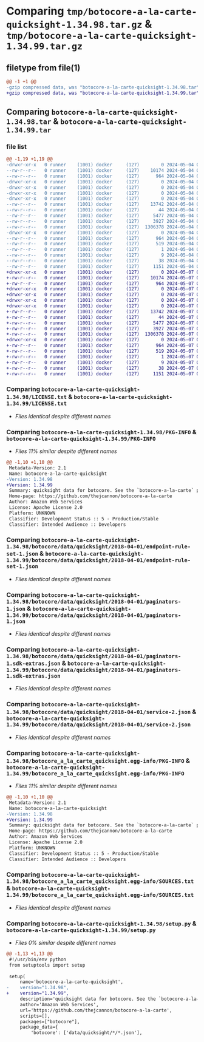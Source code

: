 # Comparing `tmp/botocore-a-la-carte-quicksight-1.34.98.tar.gz` & `tmp/botocore-a-la-carte-quicksight-1.34.99.tar.gz`

## filetype from file(1)

```diff
@@ -1 +1 @@
-gzip compressed data, was "botocore-a-la-carte-quicksight-1.34.98.tar", last modified: Sat May  4 01:01:39 2024, max compression
+gzip compressed data, was "botocore-a-la-carte-quicksight-1.34.99.tar", last modified: Tue May  7 01:02:41 2024, max compression
```

## Comparing `botocore-a-la-carte-quicksight-1.34.98.tar` & `botocore-a-la-carte-quicksight-1.34.99.tar`

### file list

```diff
@@ -1,19 +1,19 @@
-drwxr-xr-x   0 runner    (1001) docker     (127)        0 2024-05-04 01:01:39.254249 botocore-a-la-carte-quicksight-1.34.98/
--rw-r--r--   0 runner    (1001) docker     (127)    10174 2024-05-04 01:01:39.000000 botocore-a-la-carte-quicksight-1.34.98/LICENSE.txt
--rw-r--r--   0 runner    (1001) docker     (127)      964 2024-05-04 01:01:39.254249 botocore-a-la-carte-quicksight-1.34.98/PKG-INFO
-drwxr-xr-x   0 runner    (1001) docker     (127)        0 2024-05-04 01:01:39.250249 botocore-a-la-carte-quicksight-1.34.98/botocore/
-drwxr-xr-x   0 runner    (1001) docker     (127)        0 2024-05-04 01:01:39.250249 botocore-a-la-carte-quicksight-1.34.98/botocore/data/
-drwxr-xr-x   0 runner    (1001) docker     (127)        0 2024-05-04 01:01:39.250249 botocore-a-la-carte-quicksight-1.34.98/botocore/data/quicksight/
-drwxr-xr-x   0 runner    (1001) docker     (127)        0 2024-05-04 01:01:39.250249 botocore-a-la-carte-quicksight-1.34.98/botocore/data/quicksight/2018-04-01/
--rw-r--r--   0 runner    (1001) docker     (127)    13742 2024-05-04 01:01:11.000000 botocore-a-la-carte-quicksight-1.34.98/botocore/data/quicksight/2018-04-01/endpoint-rule-set-1.json
--rw-r--r--   0 runner    (1001) docker     (127)       44 2024-05-04 01:01:11.000000 botocore-a-la-carte-quicksight-1.34.98/botocore/data/quicksight/2018-04-01/examples-1.json
--rw-r--r--   0 runner    (1001) docker     (127)     5477 2024-05-04 01:01:11.000000 botocore-a-la-carte-quicksight-1.34.98/botocore/data/quicksight/2018-04-01/paginators-1.json
--rw-r--r--   0 runner    (1001) docker     (127)     3927 2024-05-04 01:01:11.000000 botocore-a-la-carte-quicksight-1.34.98/botocore/data/quicksight/2018-04-01/paginators-1.sdk-extras.json
--rw-r--r--   0 runner    (1001) docker     (127)  1306378 2024-05-04 01:01:11.000000 botocore-a-la-carte-quicksight-1.34.98/botocore/data/quicksight/2018-04-01/service-2.json
-drwxr-xr-x   0 runner    (1001) docker     (127)        0 2024-05-04 01:01:39.254249 botocore-a-la-carte-quicksight-1.34.98/botocore_a_la_carte_quicksight.egg-info/
--rw-r--r--   0 runner    (1001) docker     (127)      964 2024-05-04 01:01:39.000000 botocore-a-la-carte-quicksight-1.34.98/botocore_a_la_carte_quicksight.egg-info/PKG-INFO
--rw-r--r--   0 runner    (1001) docker     (127)      519 2024-05-04 01:01:39.000000 botocore-a-la-carte-quicksight-1.34.98/botocore_a_la_carte_quicksight.egg-info/SOURCES.txt
--rw-r--r--   0 runner    (1001) docker     (127)        1 2024-05-04 01:01:39.000000 botocore-a-la-carte-quicksight-1.34.98/botocore_a_la_carte_quicksight.egg-info/dependency_links.txt
--rw-r--r--   0 runner    (1001) docker     (127)        9 2024-05-04 01:01:39.000000 botocore-a-la-carte-quicksight-1.34.98/botocore_a_la_carte_quicksight.egg-info/top_level.txt
--rw-r--r--   0 runner    (1001) docker     (127)       38 2024-05-04 01:01:39.254249 botocore-a-la-carte-quicksight-1.34.98/setup.cfg
--rw-r--r--   0 runner    (1001) docker     (127)     1151 2024-05-04 01:01:39.000000 botocore-a-la-carte-quicksight-1.34.98/setup.py
+drwxr-xr-x   0 runner    (1001) docker     (127)        0 2024-05-07 01:02:41.328096 botocore-a-la-carte-quicksight-1.34.99/
+-rw-r--r--   0 runner    (1001) docker     (127)    10174 2024-05-07 01:02:41.000000 botocore-a-la-carte-quicksight-1.34.99/LICENSE.txt
+-rw-r--r--   0 runner    (1001) docker     (127)      964 2024-05-07 01:02:41.328096 botocore-a-la-carte-quicksight-1.34.99/PKG-INFO
+drwxr-xr-x   0 runner    (1001) docker     (127)        0 2024-05-07 01:02:41.324096 botocore-a-la-carte-quicksight-1.34.99/botocore/
+drwxr-xr-x   0 runner    (1001) docker     (127)        0 2024-05-07 01:02:41.324096 botocore-a-la-carte-quicksight-1.34.99/botocore/data/
+drwxr-xr-x   0 runner    (1001) docker     (127)        0 2024-05-07 01:02:41.324096 botocore-a-la-carte-quicksight-1.34.99/botocore/data/quicksight/
+drwxr-xr-x   0 runner    (1001) docker     (127)        0 2024-05-07 01:02:41.324096 botocore-a-la-carte-quicksight-1.34.99/botocore/data/quicksight/2018-04-01/
+-rw-r--r--   0 runner    (1001) docker     (127)    13742 2024-05-07 01:02:11.000000 botocore-a-la-carte-quicksight-1.34.99/botocore/data/quicksight/2018-04-01/endpoint-rule-set-1.json
+-rw-r--r--   0 runner    (1001) docker     (127)       44 2024-05-07 01:02:11.000000 botocore-a-la-carte-quicksight-1.34.99/botocore/data/quicksight/2018-04-01/examples-1.json
+-rw-r--r--   0 runner    (1001) docker     (127)     5477 2024-05-07 01:02:11.000000 botocore-a-la-carte-quicksight-1.34.99/botocore/data/quicksight/2018-04-01/paginators-1.json
+-rw-r--r--   0 runner    (1001) docker     (127)     3927 2024-05-07 01:02:11.000000 botocore-a-la-carte-quicksight-1.34.99/botocore/data/quicksight/2018-04-01/paginators-1.sdk-extras.json
+-rw-r--r--   0 runner    (1001) docker     (127)  1306378 2024-05-07 01:02:11.000000 botocore-a-la-carte-quicksight-1.34.99/botocore/data/quicksight/2018-04-01/service-2.json
+drwxr-xr-x   0 runner    (1001) docker     (127)        0 2024-05-07 01:02:41.328096 botocore-a-la-carte-quicksight-1.34.99/botocore_a_la_carte_quicksight.egg-info/
+-rw-r--r--   0 runner    (1001) docker     (127)      964 2024-05-07 01:02:41.000000 botocore-a-la-carte-quicksight-1.34.99/botocore_a_la_carte_quicksight.egg-info/PKG-INFO
+-rw-r--r--   0 runner    (1001) docker     (127)      519 2024-05-07 01:02:41.000000 botocore-a-la-carte-quicksight-1.34.99/botocore_a_la_carte_quicksight.egg-info/SOURCES.txt
+-rw-r--r--   0 runner    (1001) docker     (127)        1 2024-05-07 01:02:41.000000 botocore-a-la-carte-quicksight-1.34.99/botocore_a_la_carte_quicksight.egg-info/dependency_links.txt
+-rw-r--r--   0 runner    (1001) docker     (127)        9 2024-05-07 01:02:41.000000 botocore-a-la-carte-quicksight-1.34.99/botocore_a_la_carte_quicksight.egg-info/top_level.txt
+-rw-r--r--   0 runner    (1001) docker     (127)       38 2024-05-07 01:02:41.328096 botocore-a-la-carte-quicksight-1.34.99/setup.cfg
+-rw-r--r--   0 runner    (1001) docker     (127)     1151 2024-05-07 01:02:41.000000 botocore-a-la-carte-quicksight-1.34.99/setup.py
```

### Comparing `botocore-a-la-carte-quicksight-1.34.98/LICENSE.txt` & `botocore-a-la-carte-quicksight-1.34.99/LICENSE.txt`

 * *Files identical despite different names*

### Comparing `botocore-a-la-carte-quicksight-1.34.98/PKG-INFO` & `botocore-a-la-carte-quicksight-1.34.99/PKG-INFO`

 * *Files 11% similar despite different names*

```diff
@@ -1,10 +1,10 @@
 Metadata-Version: 2.1
 Name: botocore-a-la-carte-quicksight
-Version: 1.34.98
+Version: 1.34.99
 Summary: quicksight data for botocore. See the `botocore-a-la-carte` package for more info.
 Home-page: https://github.com/thejcannon/botocore-a-la-carte
 Author: Amazon Web Services
 License: Apache License 2.0
 Platform: UNKNOWN
 Classifier: Development Status :: 5 - Production/Stable
 Classifier: Intended Audience :: Developers
```

### Comparing `botocore-a-la-carte-quicksight-1.34.98/botocore/data/quicksight/2018-04-01/endpoint-rule-set-1.json` & `botocore-a-la-carte-quicksight-1.34.99/botocore/data/quicksight/2018-04-01/endpoint-rule-set-1.json`

 * *Files identical despite different names*

### Comparing `botocore-a-la-carte-quicksight-1.34.98/botocore/data/quicksight/2018-04-01/paginators-1.json` & `botocore-a-la-carte-quicksight-1.34.99/botocore/data/quicksight/2018-04-01/paginators-1.json`

 * *Files identical despite different names*

### Comparing `botocore-a-la-carte-quicksight-1.34.98/botocore/data/quicksight/2018-04-01/paginators-1.sdk-extras.json` & `botocore-a-la-carte-quicksight-1.34.99/botocore/data/quicksight/2018-04-01/paginators-1.sdk-extras.json`

 * *Files identical despite different names*

### Comparing `botocore-a-la-carte-quicksight-1.34.98/botocore/data/quicksight/2018-04-01/service-2.json` & `botocore-a-la-carte-quicksight-1.34.99/botocore/data/quicksight/2018-04-01/service-2.json`

 * *Files identical despite different names*

### Comparing `botocore-a-la-carte-quicksight-1.34.98/botocore_a_la_carte_quicksight.egg-info/PKG-INFO` & `botocore-a-la-carte-quicksight-1.34.99/botocore_a_la_carte_quicksight.egg-info/PKG-INFO`

 * *Files 11% similar despite different names*

```diff
@@ -1,10 +1,10 @@
 Metadata-Version: 2.1
 Name: botocore-a-la-carte-quicksight
-Version: 1.34.98
+Version: 1.34.99
 Summary: quicksight data for botocore. See the `botocore-a-la-carte` package for more info.
 Home-page: https://github.com/thejcannon/botocore-a-la-carte
 Author: Amazon Web Services
 License: Apache License 2.0
 Platform: UNKNOWN
 Classifier: Development Status :: 5 - Production/Stable
 Classifier: Intended Audience :: Developers
```

### Comparing `botocore-a-la-carte-quicksight-1.34.98/botocore_a_la_carte_quicksight.egg-info/SOURCES.txt` & `botocore-a-la-carte-quicksight-1.34.99/botocore_a_la_carte_quicksight.egg-info/SOURCES.txt`

 * *Files identical despite different names*

### Comparing `botocore-a-la-carte-quicksight-1.34.98/setup.py` & `botocore-a-la-carte-quicksight-1.34.99/setup.py`

 * *Files 0% similar despite different names*

```diff
@@ -1,13 +1,13 @@
 #!/usr/bin/env python
 from setuptools import setup
 
 setup(
     name='botocore-a-la-carte-quicksight',
-    version="1.34.98",
+    version="1.34.99",
     description='quicksight data for botocore. See the `botocore-a-la-carte` package for more info.',
     author='Amazon Web Services',
     url='https://github.com/thejcannon/botocore-a-la-carte',
     scripts=[],
     packages=["botocore"],
     package_data={
         'botocore': ['data/quicksight/*/*.json'],
```

